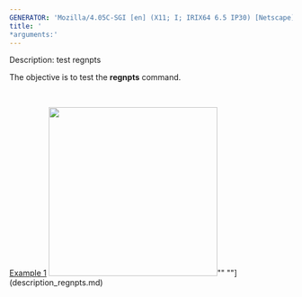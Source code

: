 ```yaml
---
GENERATOR: 'Mozilla/4.05C-SGI [en] (X11; I; IRIX64 6.5 IP30) [Netscape]'
title: '
*arguments:'
---
```


 Description: test regnpts

   The objective is to test the **regnpts** command.

    

   [Example 1](description_regnpts.md)
   <img height="300" width="300" src="https://lanl.github.io/LaGriT/assets/images/regnpts1_tn.gif">""
   ""](description_regnpts.md)
